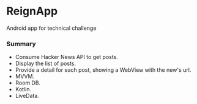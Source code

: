 # ReignApp
Android app for technical challenge


### Summary
* Consume Hacker News API to get posts.
* Display the list of posts.
* Provide a detail for each post, showing a WebView with the new's url.
* MVVM.
* Room DB.
* Kotlin.
* LiveData.
